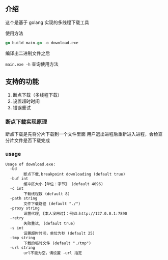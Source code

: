 ## 介绍


这个是基于 golang 实现的多线程下载工具

使用方法
```go
go build main.go -o download.exe


```

编译出二进制文件之后

`main.exe -h`
查询使用方法

## 支持的功能
1. 断点下载（多线程下载）
2. 设置超时时间
3. 错误重试


### 断点下载实现原理

断点下载是先将分片下载到一个文件里面
用户退出进程后重新进入进程，会检查分片文件是否下载完成

### usage

```
Usage of download.exe:
  -bd
        断点下载,breakpoint downloading (default true)
  -buf int
        缓冲区大小【单位：字节】 (default 4096)
  -c int
        下载线程数 (default 8)
  -path string
        文件下载路径 (default "./")
  -proxy string
        设置代理,【本人没用过】：例如:http://127.0.0.1:7890
  -retry
        失败重试, (default true)
  -s int
        设置超时时间，单位为秒 (default 25)
  -tmp string
        下载的临时文件 (default "./tmp")
  -url string
        url不能为空，请设置 -url 指定

```